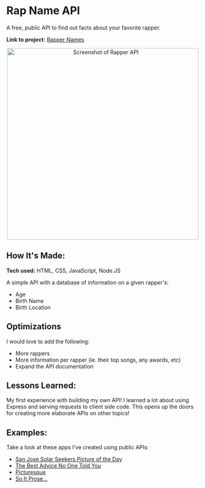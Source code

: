 # Rap Name API
A free, public API to find out facts about your favorite rapper.

**Link to project:** [Rapper Names](https://rapper-birthnames-api-100devs.herokuapp.com/)

<p align="center"><img width="500" alt="Screenshot of Rapper API" src="https://user-images.githubusercontent.com/111663583/200195995-21dcf0e5-e4b0-4625-898e-680978d0f624.png">
</p>

## How It's Made:

**Tech used:** HTML, CSS, JavaScript, Node.JS

A simple API with a database of information on a given rapper's:

- Age
- Birth Name
- Birth Location

## Optimizations

I would love to add the following:
- More rappers
- More information per rapper (ie. their top songs, any awards, etc)
- Expand the API documentation

## Lessons Learned:

My first experience with building my own API! I learned a lot about using Express and serving requests to client side code. This opens up the doors for creating more elaborate APIs on other topics!


## Examples:
Take a look at these apps I've created using public APIs:

- [San Jose Solar Seekers Picture of the Day](https://github.com/nicoledicochea/nasa-picture-of-the-day)
- [The Best Advice No One Told You](https://github.com/nicoledicochea/advice-bot)
- [Picturesque](https://github.com/nicoledicochea/picturesque-pixabay-api)
- [So It Prose...](https://github.com/nicoledicochea/poetry-api)


